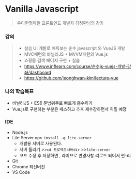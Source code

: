 # Vanilla Javascript 
> 우아한형제들 프론트엔드 개발자 김정환님의 강좌 

### 강의 
> - 실습 UI 개발로 배워보는 순수 javascript 와 VueJS 개발
> - MVC패턴의 바닐라JS + MVVM패턴의 Vue.js
> - 쇼핑몰 검색 페이지 구현 + 실습 
> - https://www.inflearn.com/course/순수js-vuejs-개발-강좌/dashboard 
> - https://github.com/jeonghwan-kim/lecture-vue
### 나의 학습목표 
- 바닐라JS + ES6 문법위주로 빠르게 흡수하기  
- Vue.js로 구현하는 부분은 패스하고 추후 재수강하면서 익힐 예정

### IDE 
- Node.js
- Lite Server `npm install -g lite-server`
  - 개발용 서버로 사용된다. 
  - 서버 돌리기 \>>`cd 프로젝트서버dir` >>`lite-server` 
  - 코드 수정 후 저장하면 , 라이브로 변경사항 리로드 되어서 편-리 
- Git 
- Chrome 최신버전 
- VS Code 